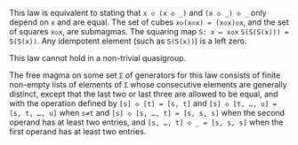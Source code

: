 This law is equivalent to stating that `x ◇ (x ◇ _)` and `(x ◇ _) ◇ _` only depend on `x` and are equal.  The set of cubes `x◇(x◇x) = (x◇x)◇x`, and the set of squares `x◇x`, are submagmas.  The squaring map `S: x ↦ x◇x`  `S(S(S(x))) = S(S(x))`.  Any idempotent element (such as `S(S(x))`) is a left zero.

This law cannot hold in a non-trivial quasigroup.

The free magma on some set `Σ` of generators for this law consists of finite non-empty lists of elements of `Σ` whose consecutive elements are generally distinct, except that the last two or last three are allowed to be equal, and with the operation defined by `[s] ◇ [t] = [s, t]` and `[s] ◇ [t, …, u] = [s, t, …, u]` when `s≠t` and `[s] ◇ [s, …, t] = [s, s, s]` when the second operand has at least two entries, and `[s, …, t] ◇ _ = [s, s, s]` when the first operand has at least two entries.
